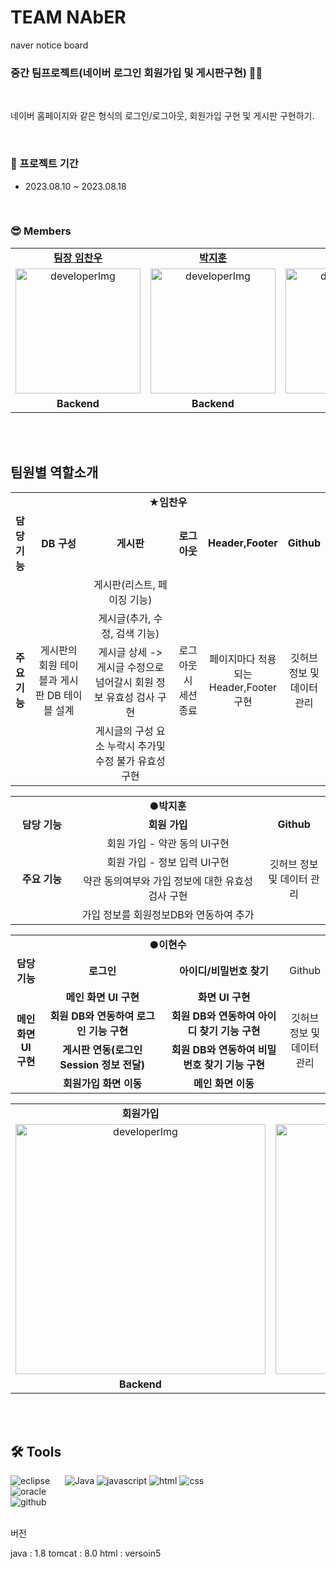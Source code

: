 # TEAM NAbER
naver notice board


### 중간 팀프로젝트(네이버 로그인 회원가입 및 게시판구현) 👨‍💻

<br />

네이버 홈페이지와 같은 형식의 로그인/로그아웃, 회원가입 구현 및 게시판 구현하기.<br/>

<br/>

### 📆 프로젝트 기간

- 2023.08.10 ~ 2023.08.18

<br/>

### 😎 Members

<table>
   <tr>
    <td align="center"><b><a href="https://github.com/imchanu96">팀장 임찬우</a></b></td>
    <td align="center"><b><a href="https://github.com/noohij">박지훈</a></b></td>
    <td align="center"><b><a href="https://github.com/Dlgustn">이현수</a></b></td>
  </tr>
  <tr>
    <td align="center"><img src="https://github.com/imchanu96/Middle_TeamProject/assets/54897384/502a26be-7bbf-4f3f-bb0a-a6df1818f26b" alt="developerImg" width="200px" /></td>
    <td align="center"><img src="https://github.com/imchanu96/Middle_TeamProject/assets/54897384/502a26be-7bbf-4f3f-bb0a-a6df1818f26b" alt="developerImg" width="200px" /></td>
    <td align="center"><img src="https://github.com/imchanu96/Middle_TeamProject/assets/54897384/502a26be-7bbf-4f3f-bb0a-a6df1818f26b" alt="developerImg" width="200px" /></td>
  </tr>
  <tr>
    <td align="center"><b>Backend</b></td>
    <td align="center"><b>Backend</b></td>
    <td align="center"><b>Backend</b></td>
  </tr>
</table>

<br/>
<br/>

## 팀원별 역할소개
<table>
			<tr>
				<td colspan="6" align="center"><b>★임찬우</b></td>
			</tr>
			<tr>
				<td align="center"><b>담당 기능</b></td>
				<td width=20%; align="center"><b>DB 구성</b></td>
				<td width=30%; align="center"><b>게시판</b></td>
				<td width=10%; align="center"><b>로그아웃</b></td>
				<td width=10%; align="center"><b>Header,Footer</b></td>
				<td width=10%; align="center"><b>Github</b></td>
			</tr>
			<tr>
				<td rowspan="4" align="center"><b>주요 기능</b></td>
				<td rowspan="4" align="center">게시판의 회원 테이블과 게시판 DB 테이블 설계</td>
				<td align="center">게시판(리스트, 페이징 기능)</td>
				<td rowspan="4" align="center">로그아웃시 세션 종료</td>
				<td rowspan="4" align="center">페이지마다 적용되는 Header,Footer 구현</td>
				<td rowspan="4" align="center">깃허브 정보 및 데이터 관리</td>
			</tr>
			<tr>
				<td align="center">게시글(추가, 수정, 검색 기능)</td>
			</tr>
			<tr>
				<td align="center">게시글 상세 -> 게시글 수정으로 넘어갈시 회원 정보 유효성 검사 구현</td>
			</tr>
			<tr>
				<td align="center">게시글의 구성 요소 누락시 추가및 수정 불가 유효성 구현</td>
			</tr>
		</table>
  <div>
      <table>
		<tr>
			<td colspan="3" width=1013px; align="center"><b>●박지훈</b></td>
		</tr>
		<tr>
			<td width=20%; align="center"><b>담당 기능</b></td>
			<td width=60%; align="center"><b>회원 가입</b></td>
			<td width=20%; align="center"><b>Github</b></td>
		</tr>
		<tr>
			<td rowspan="4" align="center"><b>주요 기능</b></td>
			<td align="center">회원 가입 - 약관 동의 UI구현</td>
			<td rowspan="4" align="center">깃허브 정보 및 데이터 관리</td>
		</tr>
		<tr>
			<td align="center">회원 가입 - 정보 입력 UI구현</td>
		</tr>
		<tr>
			<td align="center">약관 동의여부와 가입 정보에 대한 유효성 검사 구현</td>
		</tr>
		<tr>
			<td align="center">가입 정보를 회원정보DB와 연동하여 추가</td>
		</tr>
	</table>
   <table float="left;">
		<tr>
			<td colspan="4" width=1013px; align="center"><b>●이현수</b></td>
		</tr>
		<tr>
			<td  width="10%" align="center"><b>담당 기능</b></td>
			<td width="40%" align="center"><b>로그인</b></td>
			<td width="40%" align="center"><b>아이디/비밀번호 찾기</b></td>
			<td width="10%" align="center">Github</td>
		</tr>
		<tr>
			<td rowspan="4" align="center"><b>메인 화면 UI 구현</b></td>
			<td align="center"><b>메인 화면 UI 구현</b></td>
			<td align="center"><b>화면 UI 구현</b></td>
			<td rowspan="4" align="center">깃허브 정보 및 데이터 관리</td>
		</tr>
	  	<tr>
			<td align="center"><b>회원 DB와 연동하여 로그인 기능 구현</b></td>
			<td align="center"><b>회원 DB와 연동하여 아이디 찾기 기능 구현</b></td>
		</tr>
	   	<tr>
			<td align="center"><b>게시판 연동(로그인 Session 정보 전달)</b></td>
			<td align="center"><b>회원 DB와 연동하여 비밀번호 찾기 기능 구현</b></td>
		</tr>
	  	 <tr>
			<td align="center"><b>회원가입 화면 이동</b></td>
			<td align="center"><b>메인 화면 이동</b></td>
		</tr>
	</table>
</div>

 
 <table>
   <tr>
    <td align="center"><b>회원가입</b></td>
    <td align="center"><b>로그인 화면</b></td>
    <td align="center"><b>게시판리스트 화면</b></td>
  </tr>
   <tr>
    <td align="center"><img src="https://github.com/imchanu96/Middle_TeamProject/assets/54897384/bef11332-1002-47d9-9627-3722fb16a718" alt="developerImg" width="400px" /></td>
    <td align="center"><img src="https://github.com/imchanu96/Middle_TeamProject/assets/54897384/6b9658b7-fb7c-42b7-a380-1ad0f5f10e17" alt="developerImg" width="400px" /></td>
    <td align="center"><img src="https://github.com/imchanu96/Middle_TeamProject/assets/54897384/04550829-170f-4e36-adca-10a5ac848814" alt="developerImg" width="400px" /></td>
  </tr>
  <tr>
    <td align="center"><b>Backend</b></td>
    <td align="center"><b>Backend</b></td>
    <td align="center"><b>Backend</b></td>
  </tr>
</table>

<br/>
<br/>

## 🛠 Tools

<p>
   <img alt="eclipse" src="https://img.shields.io/badge/eclipse-2C2255?style=for-the-badge&logo=eclipse&logoColor=black">
   &nbsp;&nbsp;&nbsp;&nbsp;
   <img alt="Java" src ="https://img.shields.io/badge/Java-007396.svg?&style=for-the-badge&logo=Java&logoColor=white"/>
   <img alt="javascript" src="https://img.shields.io/badge/javascript-F7DF1E?style=for-the-badge&logo=javascript&logoColor=black">
   <img alt="html" src="https://img.shields.io/badge/html-E34F26?style=for-the-badge&logo=html5&logoColor=white">
   <img alt="css" src="https://img.shields.io/badge/css-1572B6?style=for-the-badge&logo=css3&logoColor=white">
   <br>
   <img alt="oracle" src="https://img.shields.io/badge/oracle-F80000?style=for-the-badge&logo=oracle&logoColor=white"> 
   <br>
   <img alt="github" src="https://img.shields.io/badge/github-%23121011.svg?style=for-the-badge&logo=github&logoColor=white">


<br>
<br>
<p>버전</p>
java : 1.8
tomcat : 8.0
html : versoin5

